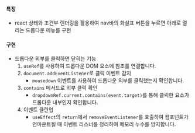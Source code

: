 #### 특징
 + react 상태와 조건부 렌더링을 활용하여 nav바의 화살표 버튼을 누르면 아래로 열리는 드롭다운 메뉴를 구현

#### 구현
 * 드롭다운 외부를 클릭하면 닫히는 기능
   1. `useRef`를 사용하여 드롭다운 DOM 요소에 참조를 연결합니다.
   2. `document.addEventListener`로 클릭 이벤트 감지
       - `mousedown` 이벤트를 사용하여 드롭다운 외부를 클릭했는지 확인합니다.
   3. `contains` 메서드로 외부 클릭 확인
       - `dropdownRef.current.contains(event.target)`를 통해 클릭한 요소가 드롭다운 내부인지 확인합니다.
   4. 이벤트 클린업
       - `useEffect`의 `return`에서 `removeEventListener`를 호출하여 컴포넌트가 언마운트될 때 이벤트 리스너를 정리하여 메모리 누수를 방지합니다.
